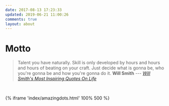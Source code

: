 ```yaml
---
date: 2017-08-13 17:23:33
updated: 2019-06-21 11:00:26
comments: true
layout: about
---
```

# Motto
> Talent you have naturally.
> Skill is only developed by hours and hours and hours of beating on your craft.
> Just decide what is gonna be, who you're gonna be and how you're gonna do it.
> **Will Smith** --- <cite>[Will Smith's Most Inspiring Quotes On Life](https://www.youtube.com/watch?v=p2aDEYspVbQ&t=98s)</cite>

<br>

{% iframe 'index/amazingdots.html' 100% 500 %}
